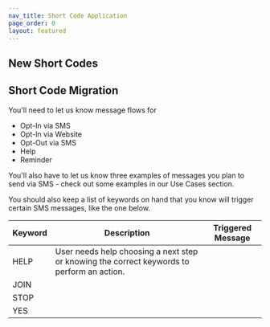 ```yaml
---
nav_title: Short Code Application
page_order: 0
layout: featured
---
```


## New Short Codes




## Short Code Migration


You'll need to let us know message flows for

- Opt-In via SMS
- Opt-In via Website
- Opt-Out via SMS
- Help
- Reminder

You'll also have to let us know three examples of messages you plan to send via SMS - check out some examples in our Use Cases section.

You should also keep a list of keywords on hand that you know will trigger certain SMS messages, like the one below.

| Keyword | Description | Triggered Message |
|---------|-------------|-------------------|
| HELP    | User needs help choosing a next step or knowing the correct keywords to perform an action. |
| JOIN    |
| STOP    |
| YES     |
